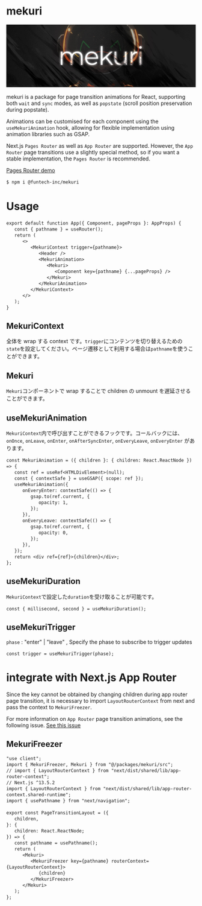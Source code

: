 # mekuri

![mekuri](public/app-head.jpg)

mekuri is a package for page transition animations for React, supporting both `wait` and `sync` modes, as well as `popstate` (scroll position preservation during popstate).

Animations can be customised for each component using the `useMekuriAnimation` hook, allowing for flexible implementation using animation libraries such as GSAP.

Next.js `Pages Router` as well as `App Router` are supported. However, the `App Router` page transitions use a slightly special method, so if you want a stable implementation, the `Pages Router` is recommended.

[Pages Router demo](https://github.com/FunTechInc/mekuri-demo-pages)

```bash
$ npm i @funtech-inc/mekuri
```

# Usage

```tsx
export default function App({ Component, pageProps }: AppProps) {
   const { pathname } = useRouter();
   return (
      <>
         <MekuriContext trigger={pathname}>
            <Header />
            <MekuriAnimation>
               <Mekuri>
                  <Component key={pathname} {...pageProps} />
               </Mekuri>
            </MekuriAnimation>
         </MekuriContext>
      </>
   );
}
```

## MekuriContext

全体を wrap する context です。`trigger`にコンテンツを切り替えるための`state`を設定してください。ページ遷移として利用する場合は`pathname`を使うことができます。

## Mekuri

`Mekuri`コンポーネントで wrap することで children の unmount を遅延させることができます。

## useMekuriAnimation

`MekuriContext`内で呼び出すことができるフックです。コールバックには、`onOnce`, `onLeave`, `onEnter`, `onAfterSyncEnter`, `onEveryLeave`, `onEveryEnter` があります。

```tsx
const MekuriAnimation = ({ children }: { children: React.ReactNode }) => {
   const ref = useRef<HTMLDivElement>(null);
   const { contextSafe } = useGSAP({ scope: ref });
   useMekuriAnimation({
      onEveryEnter: contextSafe(() => {
         gsap.to(ref.current, {
            opacity: 1,
         });
      }),
      onEveryLeave: contextSafe(() => {
         gsap.to(ref.current, {
            opacity: 0,
         });
      }),
   });
   return <div ref={ref}>{children}</div>;
};
```

## useMekuriDuration

`MekuriContext`で設定した`duration`を受け取ることが可能です。

```tsx
const { millisecond, second } = useMekuriDuration();
```

## useMekuriTrigger

`phase` : "enter" | "leave" , Specify the phase to subscribe to trigger updates

```tsx
const trigger = useMekuriTrigger(phase);
```

# integrate with Next.js App Router

Since the key cannot be obtained by changing children during app router page transition, it is necessary to import `LayoutRouterContext` from next and pass the context to `MekuriFreezer`.

For more information on `App Router` page transition animations, see the following issue.
[See this issue](https://github.com/vercel/next.js/issues/49279#issuecomment-1675782002)

## MekuriFreezer

```tsx
"use client";
import { MekuriFreezer, Mekuri } from "@/packages/mekuri/src";
// import { LayoutRouterContext } from "next/dist/shared/lib/app-router-context";
// Next.js ^13.5.2
import { LayoutRouterContext } from "next/dist/shared/lib/app-router-context.shared-runtime";
import { usePathname } from "next/navigation";

export const PageTransitionLayout = ({
   children,
}: {
   children: React.ReactNode;
}) => {
   const pathname = usePathname();
   return (
      <Mekuri>
         <MekuriFreezer key={pathname} routerContext={LayoutRouterContext}>
            {children}
         </MekuriFreezer>
      </Mekuri>
   );
};
```

